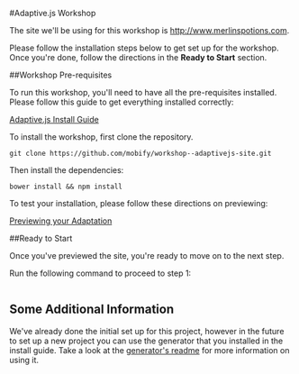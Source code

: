 #Adaptive.js Workshop

The site we'll be using for this workshop is http://www.merlinspotions.com. 

Please follow the installation steps below to get set up for the workshop. Once you're done, follow the directions in the **Ready to Start** section. 

##Workshop Pre-requisites

To run this workshop, you'll need to have all the pre-requisites installed. Please follow this guide to get everything installed correctly:

[Adaptive.js Install Guide](https://cloud.mobify.com/docs/adaptivejs/install-guide/)


To install the workshop, first clone the repository.

```
git clone https://github.com/mobify/workshop--adaptivejs-site.git
```

Then install the dependencies:

```
bower install && npm install
```

To test your installation, please follow these directions on previewing:

[Previewing your Adaptation](https://cloud.mobify.com/docs/adaptivejs/getting-started/#/previewing-your-adaptation/)


##Ready to Start

Once you've previewed the site, you're ready to move on to the next step. 

Run the following command to proceed to step 1:

```

```

## Some Additional Information

We've already done the initial set up for this project, however in the future to set up a new project you can use the generator that you installed in the install guide. Take a look at the [generator's readme](https://github.com/mobify/generator-adaptivejs) for more information on using it.